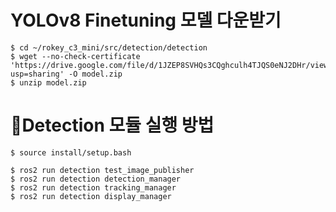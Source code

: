 # YOLOv8 Finetuning 모델 다운받기
```
$ cd ~/rokey_c3_mini/src/detection/detection
$ wget --no-check-certificate 'https://drive.google.com/file/d/1JZEP8SVHQs3CQghculh4TJQS0eNJ2DHr/view?usp=sharing' -O model.zip
$ unzip model.zip
```

# 👀Detection 모듈 실행 방법

```
$ source install/setup.bash
```

```
$ ros2 run detection test_image_publisher
$ ros2 run detection detection_manager
$ ros2 run detection tracking_manager
$ ros2 run detection display_manager
```
